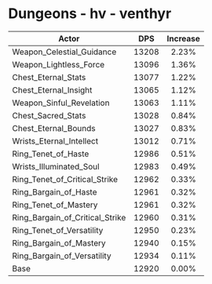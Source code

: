 # Dungeons - hv - venthyr
| Actor | DPS | Increase |
|---|:---:|:---:|
|Weapon_Celestial_Guidance|13208|2.23%|
|Weapon_Lightless_Force|13096|1.36%|
|Chest_Eternal_Stats|13077|1.22%|
|Chest_Eternal_Insight|13065|1.12%|
|Weapon_Sinful_Revelation|13063|1.11%|
|Chest_Sacred_Stats|13028|0.84%|
|Chest_Eternal_Bounds|13027|0.83%|
|Wrists_Eternal_Intellect|13012|0.71%|
|Ring_Tenet_of_Haste|12986|0.51%|
|Wrists_Illuminated_Soul|12983|0.49%|
|Ring_Tenet_of_Critical_Strike|12962|0.33%|
|Ring_Bargain_of_Haste|12961|0.32%|
|Ring_Tenet_of_Mastery|12961|0.32%|
|Ring_Bargain_of_Critical_Strike|12960|0.31%|
|Ring_Tenet_of_Versatility|12950|0.23%|
|Ring_Bargain_of_Mastery|12940|0.15%|
|Ring_Bargain_of_Versatility|12934|0.11%|
|Base|12920|0.00%|
